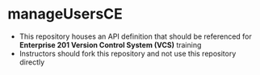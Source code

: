 # manageUsersCE

- This repository houses an API definition that should be referenced for **Enterprise 201 Version Control System (VCS)** training
- Instructors should fork this repository and not use this repository directly

